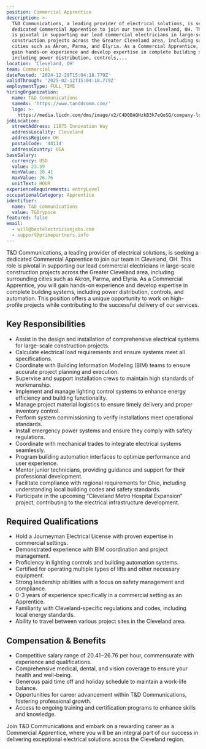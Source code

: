 ```yaml
---
position: Commercial Apprentice
description: >-
  T&D Communications, a leading provider of electrical solutions, is seeking a
  dedicated Commercial Apprentice to join our team in Cleveland, OH. This role
  is pivotal in supporting our lead commercial electricians in large-scale
  construction projects across the Greater Cleveland area, including surrounding
  cities such as Akron, Parma, and Elyria. As a Commercial Apprentice, you will
  gain hands-on experience and develop expertise in complete building systems,
  including power distribution, controls,...
location: 'Cleveland, OH'
team: Commercial
datePosted: '2024-12-29T15:04:18.779Z'
validThrough: '2025-02-12T15:04:18.779Z'
employmentType: FULL_TIME
hiringOrganization:
  name: T&D Communications
  sameAs: 'https://www.tanddcomm.com/'
  logo: >-
    https://media.licdn.com/dms/image/v2/C4D0BAQHzkB3k7eQoSQ/company-logo_200_200/company-logo_200_200/0/1631320385872?e=2147483647&v=beta&t=nuFy5lrwqoCuQ6_2P8hO_EwhwJlnndzcbM7ZPSfdKlM
jobLocation:
  streetAddress: 11875 Innovation Way
  addressLocality: Cleveland
  addressRegion: OH
  postalCode: '44114'
  addressCountry: USA
baseSalary:
  currency: USD
  value: 23.59
  minValue: 20.41
  maxValue: 26.76
  unitText: HOUR
experienceRequirements: entryLevel
occupationalCategory: Apprentice
identifier:
  name: T&D Communications
  value: T&Drypoce
featured: false
email:
  - will@bestelectricianjobs.com
  - support@primepartners.info
---
```




T&D Communications, a leading provider of electrical solutions, is seeking a dedicated Commercial Apprentice to join our team in Cleveland, OH. This role is pivotal in supporting our lead commercial electricians in large-scale construction projects across the Greater Cleveland area, including surrounding cities such as Akron, Parma, and Elyria. As a Commercial Apprentice, you will gain hands-on experience and develop expertise in complete building systems, including power distribution, controls, and automation. This position offers a unique opportunity to work on high-profile projects while contributing to the successful delivery of our services.

## Key Responsibilities

- Assist in the design and installation of comprehensive electrical systems for large-scale construction projects.
- Calculate electrical load requirements and ensure systems meet all specifications.
- Coordinate with Building Information Modeling (BIM) teams to ensure accurate project planning and execution.
- Supervise and support installation crews to maintain high standards of workmanship.
- Implement and manage lighting control systems to enhance energy efficiency and building functionality.
- Manage project material logistics to ensure timely delivery and proper inventory control.
- Perform system commissioning to verify installations meet operational standards.
- Install emergency power systems and ensure they comply with safety regulations.
- Coordinate with mechanical trades to integrate electrical systems seamlessly.
- Program building automation interfaces to optimize performance and user experience.
- Mentor junior technicians, providing guidance and support for their professional development.
- Facilitate compliance with regional requirements for Ohio, including understanding local building codes and safety standards.
- Participate in the upcoming “Cleveland Metro Hospital Expansion” project, contributing to the electrical infrastructure development.

## Required Qualifications

- Hold a Journeyman Electrical License with proven expertise in commercial settings.
- Demonstrated experience with BIM coordination and project management.
- Proficiency in lighting controls and building automation systems.
- Certified for operating multiple types of lifts and other necessary equipment.
- Strong leadership abilities with a focus on safety management and compliance.
- 0-3 years of experience specifically in a commercial setting as an Apprentice.
- Familiarity with Cleveland-specific regulations and codes, including local energy standards.
- Ability to travel between various project sites in the Cleveland area.

## Compensation & Benefits

- Competitive salary range of $20.41-$26.76 per hour, commensurate with experience and qualifications.
- Comprehensive medical, dental, and vision coverage to ensure your health and well-being.
- Generous paid time off and holiday schedule to maintain a work-life balance.
- Opportunities for career advancement within T&D Communications, fostering professional growth.
- Access to ongoing training and certification programs to enhance skills and knowledge.

Join T&D Communications and embark on a rewarding career as a Commercial Apprentice, where you will be an integral part of our success in delivering exceptional electrical solutions across the Cleveland region.
